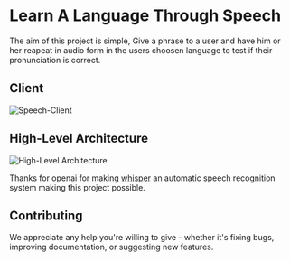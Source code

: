 # Learn A Language Through Speech

The aim of this project is simple, Give a phrase to a user and have him or her reapeat in audio form in the users choosen language to test if their pronunciation is correct.

## Client
![Speech-Client](https://user-images.githubusercontent.com/29023819/204177122-71ad3eb7-6aad-434b-ac78-f75a4534e71e.png)


## High-Level Architecture
![High-Level Architecture](https://user-images.githubusercontent.com/29023819/204177209-ae191d13-9f39-46ae-88af-e55ddbfdf47e.png)

Thanks for openai for making [whisper](https://github.com/openai/whisper) an automatic speech recognition system making this project possible.

## Contributing
We appreciate any help you're willing to give - whether it's fixing bugs, improving documentation, or suggesting new features.
